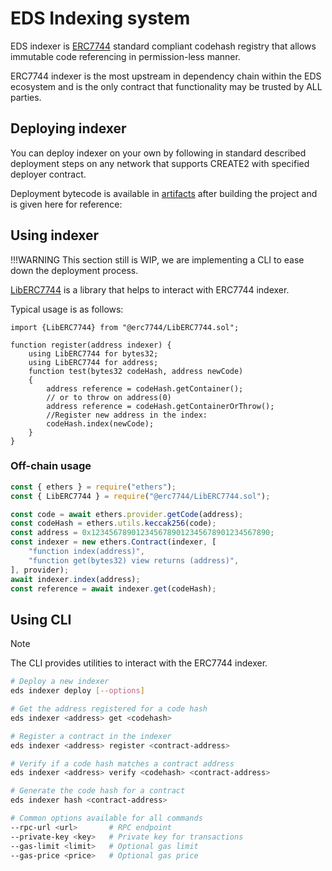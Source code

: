 # EDS Indexing system

EDS indexer is [ERC7744](https://eips.ethereum.org/EIPS/eip-7744) standard compliant codehash registry that allows immutable code referencing in permission-less manner.

ERC7744 indexer is the most upstream in dependency chain within the EDS ecosystem and is the only contract that functionality may be trusted by ALL parties.

## Deploying indexer

You can deploy indexer on your own by following in standard described deployment steps on any network that supports CREATE2 with specified deployer contract.

Deployment bytecode is available in [artifacts](./artifacts/src/erc7744/ERC7744.sol/ERC7744.json) after building the project and is given here for reference:

## Using indexer

!!!WARNING
This section still is WIP, we are implementing a CLI to ease down the deployment process.

[LibERC7744](../src/erc7744/LibERC7744.md) is a library that helps to interact with ERC7744 indexer.

Typical usage is as follows:

```solidity
import {LibERC7744} from "@erc7744/LibERC7744.sol";

function register(address indexer) {
    using LibERC7744 for bytes32;
    using LibERC7744 for address;
    function test(bytes32 codeHash, address newCode)
    {
        address reference = codeHash.getContainer();
        // or to throw on address(0)
        address reference = codeHash.getContainerOrThrow();
        //Register new address in the index:
        codeHash.index(newCode);
    }
}
```

### Off-chain usage

```typescript
const { ethers } = require("ethers");
const { LibERC7744 } = require("@erc7744/LibERC7744.sol");

const code = await ethers.provider.getCode(address);
const codeHash = ethers.utils.keccak256(code);
const address = 0x1234567890123456789012345678901234567890;
const indexer = new ethers.Contract(indexer, [
    "function index(address)",
    "function get(bytes32) view returns (address)",
], provider);
await indexer.index(address);
const reference = await indexer.get(codeHash);
```

## Using CLI

> [!NOTE]
> The CLI provides utilities to interact with the ERC7744 indexer.

```bash
# Deploy a new indexer
eds indexer deploy [--options]

# Get the address registered for a code hash
eds indexer <address> get <codehash>

# Register a contract in the indexer
eds indexer <address> register <contract-address>

# Verify if a code hash matches a contract address
eds indexer <address> verify <codehash> <contract-address>

# Generate the code hash for a contract
eds indexer hash <contract-address>

# Common options available for all commands
--rpc-url <url>       # RPC endpoint
--private-key <key>   # Private key for transactions
--gas-limit <limit>   # Optional gas limit
--gas-price <price>   # Optional gas price
```



